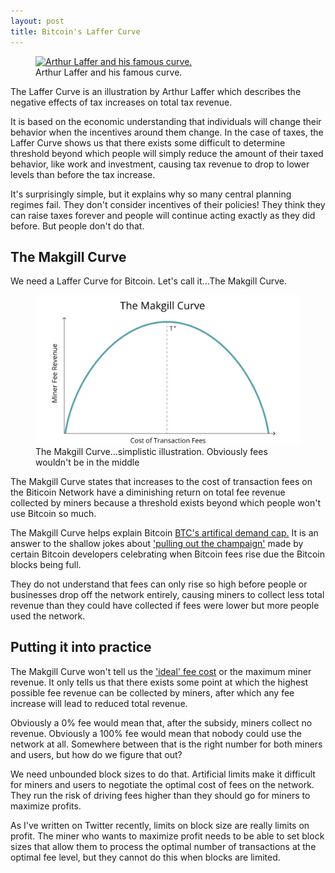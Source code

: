 ```yaml
---
layout: post
title: Bitcoin's Laffer Curve
---
```




<figure>
  <a href="https://snbchf.com/wp-content/uploads/2017/01/Laffer-and-the-curve-1024x751.jpg" target="_blank">
    <img src="https://snbchf.com/wp-content/uploads/2017/01/Laffer-and-the-curve-1024x751.jpg" alt="Arthur Laffer and his famous curve." loading="lazy">
  </a>
  <figcaption>
    Arthur Laffer and his famous curve.
    
    
  </figcaption>
</figure>



The Laffer Curve is an illustration by Arthur Laffer which describes the negative effects of tax increases on total tax revenue.

It is based on the economic understanding that individuals will change their behavior when the incentives around them change. In the case of taxes, the Laffer Curve shows us that there exists some difficult to determine threshold beyond which people will simply reduce the amount of their taxed behavior, like work and investment, causing tax revenue to drop to lower levels than before the tax increase.

It's surprisingly simple, but it explains why so many central planning regimes fail. They don't consider incentives of their policies! They think they can raise taxes forever and people will continue acting exactly as they did before. But people don't do that.

## The Makgill Curve

We need a Laffer Curve for Bitcoin. Let's call it...The Makgill Curve.


<figure>
  <a href="/makgill-curve.png" target="_blank">
    <img src="/makgill-curve.png" alt="Makgill curve." loading="lazy">
  </a>
  <figcaption>
    The Makgill Curve...simplistic illustration. Obviously fees wouldn't be in the middle
    
    
  </figcaption>
</figure>

The Makgill Curve states that increases to the cost of transaction fees on the Biticoin Network have a diminishing return on total fee revenue collected by miners because a threshold exists beyond which people won't use Bitcoin so much.

The Makgill Curve helps explain Bitcoin [BTC's artifical demand cap.](https://breakingsatoshi.com/2020/01/17/btc-price-cap/) It is an answer to the shallow jokes about ['pulling out the champaign'](https://lists.linuxfoundation.org/pipermail/bitcoin-dev/2017-December/015455.html) made by certain Bitcoin developers celebrating when Bitcoin fees rise due the Bitcoin blocks being full. 

They do not understand that fees can only rise so high before people or businesses drop off the network entirely, causing miners to collect less total revenue than they could have collected if fees were lower but more people used the network. 

## Putting it into practice

The Makgill Curve won't tell us the ['ideal' fee cost](https://breakingsatoshi.com/2020/01/19/ideal-block-size/) or the maximum miner revenue. It only tells us that there exists some point at which the highest possible fee revenue can be collected by miners, after which any fee increase will lead to reduced total revenue.

Obviously a 0% fee would mean that, after the subsidy, miners collect no revenue. Obviously a 100% fee would mean that nobody could use the network at all. Somewhere between that is the right number for both miners and users, but how do we figure that out?

We need unbounded block sizes to do that. Artificial limits make it difficult for miners and users to negotiate the optimal cost of fees on the network. They run the risk of driving fees higher than they should go for miners to maximize profits.

As I've written on Twitter recently, limits on block size are really limits on profit. The miner who wants to maximize profit needs to be able to set block sizes that allow them to process the optimal number of transactions at the optimal fee level, but they cannot do this when blocks are limited.
















